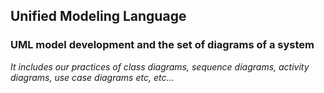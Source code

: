 ## Unified Modeling Language
### UML model development and the set of diagrams of a system
*It includes our practices of class diagrams, sequence diagrams, activity diagrams, use case diagrams etc, etc...*

